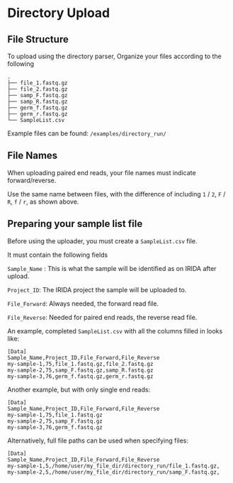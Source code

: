 # Directory Upload

## File Structure

To upload using the directory parser, Organize your files according to the following
```
.
├── file_1.fastq.gz
├── file_2.fastq.gz
├── samp_F.fastq.gz
├── samp_R.fastq.gz
├── germ_f.fastq.gz
├── germ_r.fastq.gz
└── SampleList.csv

```

Example files can be found: `/examples/directory_run/`

## File Names

When uploading paired end reads, your file names must indicate forward/reverse.

Use the same name between files, with the difference of including `1` / `2`, `F` / `R`, `f` / `r`, as shown above.

## Preparing your sample list file
Before using the uploader, you must create a `SampleList.csv` file.

It must contain the following fields

`Sample_Name` : This is what the sample will be identified as on IRIDA after upload.

`Project_ID`: The IRIDA project the sample will be uploaded to.

`File_Forward`: Always needed, the forward read file.

`File_Reverse`: Needed for paired end reads, the reverse read file.

An example, completed `SampleList.csv` with all the columns filled in looks like:

```
[Data]
Sample_Name,Project_ID,File_Forward,File_Reverse
my-sample-1,75,file_1.fastq.gz,file_2.fastq.gz
my-sample-2,75,samp_F.fastq.gz,samp_R.fastq.gz
my-sample-3,76,germ_f.fastq.gz,germ_r.fastq.gz
```

Another example, but with only single end reads:

```
[Data]
Sample_Name,Project_ID,File_Forward,File_Reverse
my-sample-1,75,file_1.fastq.gz
my-sample-2,75,samp_F.fastq.gz
my-sample-3,76,germ_f.fastq.gz
```

Alternatively, full file paths can be used when specifying files:
```
[Data]
Sample_Name,Project_ID,File_Forward,File_Reverse
my-sample-1,5,/home/user/my_file_dir/directory_run/file_1.fastq.gz,
my-sample-2,5,/home/user/my_file_dir/directory_run/samp_F.fastq.gz,
```
